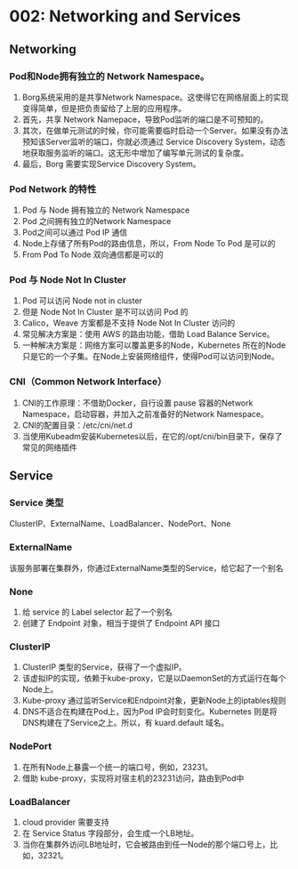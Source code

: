 # 002: Networking and Services

## Networking

### Pod和Node拥有独立的 Network Namespace。

1. Borg系统采用的是共享Network Namespace。这使得它在网络层面上的实现变得简单，但是把负责留给了上层的应用程序。
2. 首先，共享 Network Namepace，导致Pod监听的端口是不可预知的。
3. 其次，在做单元测试的时候，你可能需要临时启动一个Server。如果没有办法预知该Server监听的端口，你就必须通过 Service Discovery System，动态地获取服务监听的端口。这无形中增加了编写单元测试的复杂度。
4. 最后，Borg 需要实现Service Discovery System。

### Pod Network 的特性

1. Pod 与 Node 拥有独立的 Network Namespace
2. Pod 之间拥有独立的Network Namespace
3. Pod之间可以通过 Pod IP 通信
4. Node上存储了所有Pod的路由信息，所以，From Node To Pod 是可以的
5. From Pod To Node 双向通信都是可以的

### Pod 与 Node Not In Cluster

1. Pod 可以访问 Node not in cluster
2. 但是 Node Not In Cluster 是不可以访问 Pod 的
3. Calico，Weave 方案都是不支持 Node Not In Cluster 访问的
4. 常见解决方案是：使用 AWS 的路由功能，借助 Load Balance Service。
5. 一种解决方案是：网络方案可以覆盖更多的Node，Kubernetes 所在的Node只是它的一个子集。在Node上安装网络组件，使得Pod可以访问到Node。

### CNI（Common Network Interface）

1. CNI的工作原理：不借助Docker，自行设置 pause 容器的Network Namespace，启动容器，并加入之前准备好的Network Namespace。
2. CNI的配置目录：/etc/cni/net.d
3. 当使用Kubeadm安装Kubernetes以后，在它的/opt/cni/bin目录下，保存了常见的网络插件

## Service

### Service 类型

ClusterIP、ExternalName、LoadBalancer、NodePort、None

### ExternalName

该服务部署在集群外，你通过ExternalName类型的Service，给它起了一个别名

### None

1. 给 service 的 Label selector 起了一个别名
2. 创建了 Endpoint 对象，相当于提供了 Endpoint API 接口

### ClusterIP

1. ClusterIP 类型的Service，获得了一个虚拟IP。
2. 该虚拟IP的实现，依赖于kube-proxy，它是以DaemonSet的方式运行在每个Node上。
3. Kube-proxy 通过监听Service和Endpoint对象，更新Node上的iptables规则
4. DNS不适合在构建在Pod上，因为Pod IP会时刻变化。Kubernetes 则是将DNS构建在了Service之上。所以，有 kuard.default 域名。

### NodePort

1. 在所有Node上暴露一个统一的端口号，例如，23231。
2. 借助 kube-proxy，实现将对宿主机的23231访问，路由到Pod中

### LoadBalancer

1. cloud provider 需要支持
2. 在 Service Status 字段部分，会生成一个LB地址。
3. 当你在集群外访问LB地址时，它会被路由到任一Node的那个端口号上，比如，32321。

